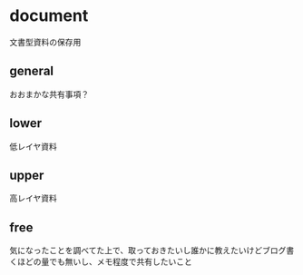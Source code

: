 # document
文書型資料の保存用

## general
おおまかな共有事項？

## lower
低レイヤ資料

## upper
高レイヤ資料

## free
気になったことを調べてた上で、取っておきたいし誰かに教えたいけどブログ書くほどの量でも無いし、メモ程度で共有したいこと
